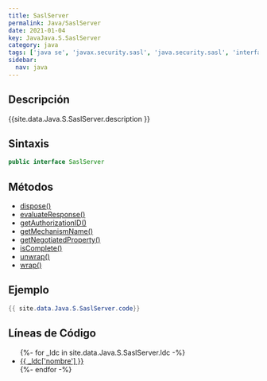 ```yaml
---
title: SaslServer
permalink: Java/SaslServer
date: 2021-01-04
key: JavaJava.S.SaslServer
category: java
tags: ['java se', 'javax.security.sasl', 'java.security.sasl', 'interface java', 'Java 1.5']
sidebar: 
  nav: java
---
```


## Descripción
{{site.data.Java.S.SaslServer.description }}

## Sintaxis
~~~java
public interface SaslServer
~~~

## Métodos
* [dispose()](/Java/SaslServer/dispose)
* [evaluateResponse()](/Java/SaslServer/evaluateResponse)
* [getAuthorizationID()](/Java/SaslServer/getAuthorizationID)
* [getMechanismName()](/Java/SaslServer/getMechanismName)
* [getNegotiatedProperty()](/Java/SaslServer/getNegotiatedProperty)
* [isComplete()](/Java/SaslServer/isComplete)
* [unwrap()](/Java/SaslServer/unwrap)
* [wrap()](/Java/SaslServer/wrap)

## Ejemplo
~~~java
{{ site.data.Java.S.SaslServer.code}}
~~~

## Líneas de Código
<ul>
{%- for _ldc in site.data.Java.S.SaslServer.ldc -%}
   <li>
       <a href="{{_ldc['url'] }}">{{ _ldc['nombre'] }}</a>
   </li>
{%- endfor -%}
</ul>
